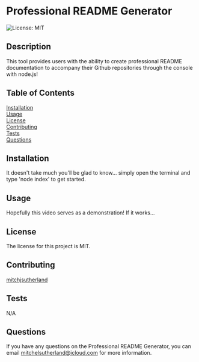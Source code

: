 # Professional README Generator

![License: MIT](https://img.shields.io/badge/License-MIT-yellow.svg)

## Description
This tool provides users with the ability to create professional README documentation to accompany their Github repositories through the console with node.js!

## Table of Contents
[Installation](#installation) <br>
[Usage](#usage) <br>
[License](#license) <br>
[Contributing](#contributing) <br>
[Tests](#tests) <br>
[Questions](#questions) <br>

## Installation
It doesn't take much you'll be glad to know... simply open the terminal and type 'node index' to get started.

## Usage
Hopefully this video serves as a demonstration! If it works...

## License
The license for this project is MIT.



## Contributing
[mitchjsutherland](https://github.com/mitchjsutherland)

## Tests
N/A

## Questions
If you have any questions on the Professional README Generator, you can email mitchelsutherland@icloud.com for more information.